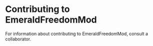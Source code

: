 # Contributing to EmeraldFreedomMod #

For information about contributing to EmeraldFreedomMod, consult a collaborator. 

